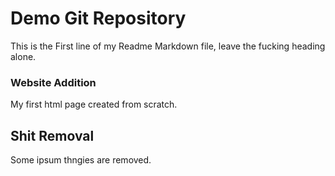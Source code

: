 # Demo Git Repository
This is the First line of my Readme Markdown file, leave the fucking heading alone.

### Website Addition
My first html page created from scratch.

## Shit Removal
Some ipsum thngies are removed.